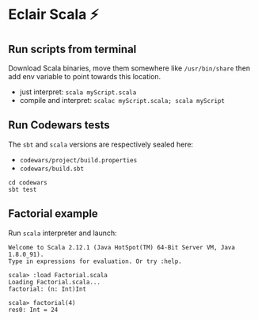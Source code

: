 # Eclair Scala :zap:

## Run scripts from terminal

Download Scala binaries, move them somewhere like `/usr/bin/share` then add env variable to point towards this location.

- just interpret: `scala myScript.scala`
- compile and interpret: `scalac myScript.scala; scala myScript`

## Run Codewars tests

The `sbt` and `scala` versions are respectively sealed here:
- `codewars/project/build.properties`
- `codewars/build.sbt`

```
cd codewars
sbt test
```

## Factorial example

Run `scala` interpreter and launch:

```
Welcome to Scala 2.12.1 (Java HotSpot(TM) 64-Bit Server VM, Java 1.8.0_91).
Type in expressions for evaluation. Or try :help.

scala> :load Factorial.scala
Loading Factorial.scala...
factorial: (n: Int)Int

scala> factorial(4)
res0: Int = 24
```
